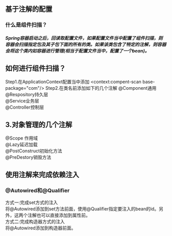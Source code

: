 ## 基于注解的配置
### 什么是组件扫描？
##### Spring容器启动之后，回读取配置文件，如果配置文件当中配置了组件扫描，则容器会扫描指定包及其子包下面的所有的类。如果该类包含了特定的注解，则容器会将这个类内如容器进行管理(相当于配置文件当中，配置了一个bean)。
## 如何进行组件扫描？
Step1.在ApplicationContext配置当中添加
<context:compent-scan base-package="com"/>
Step2.在类名前添加如下的几个注解
@Component通用<br/>
@Respository持久层<br/>
@Service业务层<br/>
@Controller控制层<br/>
## 3.对象管理的几个注解
@Scope 作用域<br/>
@Lazy延迟加载<br/>
@PostConstruct初始化方法<br/>
@PreDestory销毁方法<br/>

## 使用注解来完成依赖注入
### @Autowired和@Qualifier
方式一:完成set方式的注入<br/>
将@Autowired添加到set方法前面，使用@Qualifier指定要注入的bean的id。另外，这两个注解也可以直接添加到属性前。<br/>
方式二:完成构造器方式的注入<br/>
将@Autowired添加到构造器前面。
